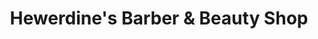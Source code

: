 ---
title: "Hewerdine's Barber & Beauty Shop"
url: /rantoul/hewerdines-barber-and-beauty-shop/
shop: hairdresser
---